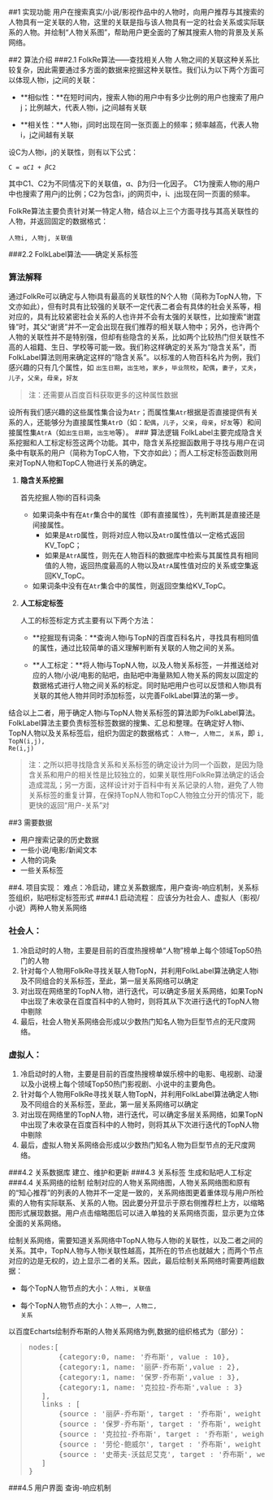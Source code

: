 ##1 实现功能
用户在搜索真实/小说/影视作品中的人物时，向用户推荐与其搜索的人物具有一定关联的人物，这里的关联是指与该人物具有一定的社会关系或实际联系的人物。并绘制“人物关系图”，帮助用户更全面的了解其搜索人物的背景及关系网络。
	
##2 算法介绍
###2.1 FolkRe算法——查找相关人物
人物之间的关联这种关系比较复杂，因此需要通过多方面的数据来挖掘这种关联性。我们认为以下两个方面可以体现人物i，j之间的关联：

- **相似性：**在短时间内，搜索人物i的用户中有多少比例的用户也搜索了用户j；比例越大，代表人物i，j之间越有关联

- **相关性：**人物i，j同时出现在同一张页面上的频率；频率越高，代表人物i，j之间越有关联


设C为人物i，j的关联性，则有以下公式：

<code>C = α*C1 + β*C2</code> 

其中C1、C2为不同情况下的关联值，α、β为归一化因子。
C1为搜索人物i的用户中也搜索了用户j的比例；C2为包含i，j的网页中，i、j出现在同一页面的频率。

FolkRe算法主要负责针对某一特定人物，结合以上三个方面寻找与其高关联性的人物，并返回固定的数据格式：

<code>人物i, 人物j, 关联值</code>

###2.2 FolkLabel算法——确定关系标签
### 算法解释
通过FolkRe可以确定与人物i具有最高的关联性的N个人物（简称为TopN人物，下文亦如此），但有时具有比较强的关联不一定代表二者会有具体的社会关系等，相对应的，具有比较紧密社会关系的人也许并不会有太强的关联性，比如搜索“谢霆锋”时，其父“谢贤”并不一定会出现在我们推荐的相关联人物中；另外，也许两个人物的关联性并不是特别强，但却有些隐含的关系，比如两个比较热门但关联性不高的人祖籍、生日、学校等可能一致。我们称这样确定的关系为“隐含关系”，而FolkLabel算法则用来确定这样的“隐含关系”。以标准的人物百科名片为例，我们感兴趣的只有几个属性，如 <code>出生日期</code>，<code>出生地</code>，<code>家乡</code>，<code>毕业院校</code>，<code>配偶</code>，<code>妻子</code>，<code>丈夫</code>，<code>儿子</code>，<code>父亲</code>，<code>母亲</code>，<code>好友</code>
<blockquote>
<p>注：还需要从百度百科获取更多的这种属性数据</p>
</blockquote>
设所有我们感兴趣的这些属性集合设为<code>Atr</code>；而属性集<code>Atr</code>根据是否直接提供有关系的人，还能够分为直接属性集<code>AtrD</code>（如：<code>配偶</code>，<code>儿子</code>，<code>父亲</code>，<code>母亲</code>，<code>好友</code>等）和间接属性集<code>AtrA</code>（如<code>出生日期</code>，<code>出生地</code>等）。
### 算法逻辑
FolkLabel主要完成隐含关系挖掘和人工标定标签这两个功能。其中，隐含关系挖掘函数用于寻找与用户在词条中有联系的用户（简称为TopC人物，下文亦如此）；而人工标定标签函数则用来对TopN人物和TopC人物进行关系的确定。

1. **隐含关系挖掘**

	首先挖掘人物i的百科词条
	- 如果词条中有在<code>Atr</code>集合中的属性（即有直接属性），先判断其是直接还是间接属性。
		- 如果是<code>AtrD</code>属性，则将对应人物以及<code>AtrD</code>属性值以一定格式返回KV_TopC；
		- 如果是<code>AtrA</code>属性，则先在人物百科的数据库中检索与其属性具有相同值的人物，返回热度最高的人物以及<code>AtrA</code>属性值对应的关系或空集返回KV_TopC。
	- 如果词条中没有在<code>Atr</code>集合中的属性，则返回空集给KV_TopC。

2. **人工标定标签**
	
	人工的标签标定方式主要有以下两个方法：

	- **挖掘现有词条：**查询人物i与TopN的百度百科名片，寻找具有相同值的属性，通过比较简单的语义理解判断有关联的人物之间的关系。

	- **人工标定：**将人物i与TopN人物，以及人物关系标签，一并推送给对应的人物/小说/电影的贴吧，由贴吧中海量熟知人物关系的网友以固定的数据格式进行人物之间关系的标定。同时贴吧用户也可以反馈和人物i具有关联的其他人物并同时添加标签，以完善FolkLabel算法的第一步。

结合以上二者，用于确定人物i与TopN人物关系标签的算法即为FolkLabel算法。FolkLabel算法主要负责标签标签数据的搜集、汇总和整理。在确定好人物i、TopN人物以及关系标签后，组织为固定的数据格式：
<code>人物一, 人物二, 关系</code>，即 <code>i, TopN(i,j), Re(i,j)</code>
<blockquote>
<p>注：之所以把寻找隐含关系和关系标签的确定设计为同一个函数，是因为隐含关系和用户的相关性是比较独立的，如果关联性用FolkRe算法确定的话会造成混乱；另一方面，这样设计对于百科中有关系记录的人物，避免了人物关系标签的重复计算，在保持TopN人物和TopC人物独立分开的情况下，能更快的返回“用户-关系”对</p>
</blockquote>

##3 需要数据
* 用户搜索记录的历史数据
* 一些小说/电影/新闻文本
* 人物的词条
* 一些关系标签
		
##4. 项目实现：
难点：冷启动，建立关系数据库，用户查询-响应机制，关系标签组织，贴吧标定标签形式
###4.1 启动流程：
应该分为社会人、虚拟人（影视/小说）两种人物关系网络
### 社会人：
1. 冷启动时的人物，主要是目前的百度热搜榜单“人物”榜单上每个领域Top50热门的人物
2. 针对每个人物用FolkRe寻找关联人物TopN，并利用FolkLabel算法确定人物i及不同组合的关系标签，至此，第一层关系网络可以确定
3. 对出现在网络里的TopN人物，进行迭代，可以确定多层关系网络，如果TopN中出现了未收录在百度百科中的人物时，则将其从下次进行迭代的TopN人物中剔除
4. 最后，社会人物关系网络会形成以少数热门知名人物为巨型节点的无尺度网络。
### 虚拟人：
1. 冷启动时的人物，主要是目前的百度热搜榜单娱乐榜中的电影、电视剧、动漫以及小说榜上每个领域Top50热门影视剧、小说中的主要角色。
2. 针对每个人物用FolkRe寻找关联人物TopN，并利用FolkLabel算法确定人物i及不同组合的关系标签，至此，第一层关系网络可以确定
3. 对出现在网络里的TopN人物，进行迭代，可以确定多层关系网络，如果TopN中出现了未收录在百度百科中的人物时，则将其从下次进行迭代的TopN人物中剔除
4. 最后，虚拟人物关系网络会形成以少数热门知名人物为巨型节点的无尺度网络。

###4.2 关系数据库
建立、维护和更新
###4.3 关系标签
生成和贴吧人工标定
###4.4 关系网络的绘制
绘制对应的人物关系网络图，人物关系网络图和原有的“知心推荐”的列表的人物并不一定是一致的，关系网络图更着重体现与用户所检索的人物有实际联系、关系的人物。因此要分开显示于原右侧推荐栏上方，以缩略图形式展现数据。用户点击缩略图后可以进入单独的关系网络页面，显示更为立体全面的关系网络。

绘制关系网络，需要知道关系网络中TopN人物与人物i的关联性，以及二者之间的关系。其中，TopN人物与人物i关联性越高，其所在的节点也就越大；而两个节点对应的边是无权的，边上显示二者的关系。因此，最后绘制关系网络时需要两组数据：

* 每个TopN人物节点的大小：<code>人物i, 关联值</code>

* 每个TopN人物节点的大小：<code>人物一, 人物二, 关系</code>

以百度Echarts绘制乔布斯的人物关系网络为例,数据的组织格式为（部分）：
><pre>
>nodes:[
>        {category:0, name: '乔布斯', value : 10},
>        {category:1, name: '丽萨-乔布斯',value : 2},
>        {category:1, name: '保罗-乔布斯',value : 3},
>        {category:1, name: '克拉拉-乔布斯',value : 3}
>    ],
>    links : [
>        {source : '丽萨-乔布斯', target : '乔布斯', weight : 1, name: '女儿'},
>        {source : '保罗-乔布斯', target : '乔布斯', weight : 2, name: '父亲'},
>        {source : '克拉拉-乔布斯', target : '乔布斯', weight : 1, name: '母亲'},
>        {source : '劳伦-鲍威尔', target : '乔布斯', weight : 2},
>        {source : '史蒂夫-沃兹尼艾克', target : '乔布斯', weight : 3, name: '合伙人'}
>    ]
>}
></pre>

###4.5 用户界面
查询-响应机制
